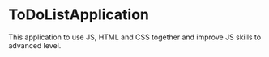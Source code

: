 # ToDoListApplication
This application to use JS, HTML and CSS together and improve JS skills to advanced level.
